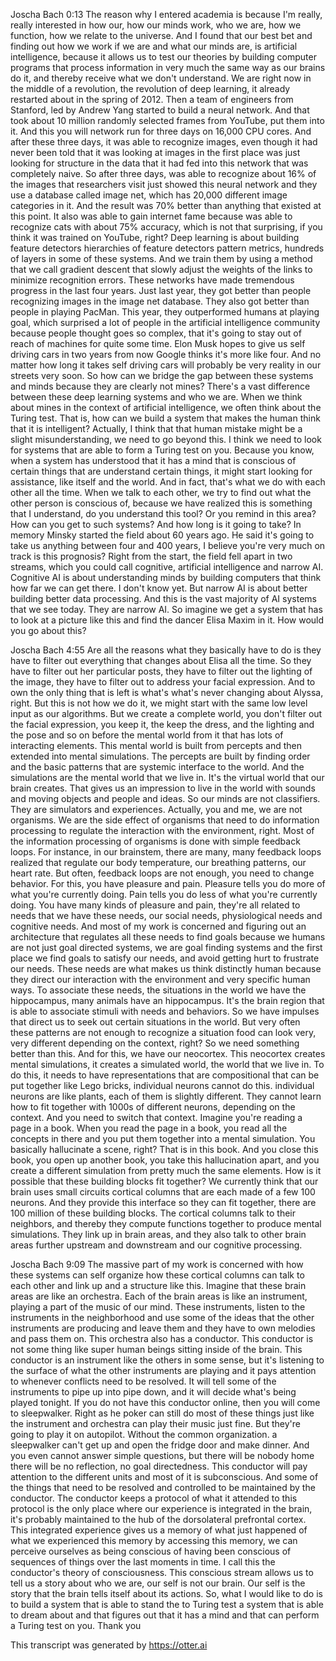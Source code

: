 Joscha Bach 0:13
The reason why I entered academia is because I'm really, really interested in how our, how our minds work, who we are, how we function, how we relate to the universe. And I found that our best bet and finding out how we work if we are and what our minds are, is artificial intelligence, because it allows us to test our theories by building computer programs that process information in very much the same way as our brains do it, and thereby receive what we don't understand. We are right now in the middle of a revolution, the revolution of deep learning, it already restarted about in the spring of 2012. Then a team of engineers from Stanford, led by Andrew Yang started to build a neural network. And that took about 10 million randomly selected frames from YouTube, put them into it. And this you will network run for three days on 16,000 CPU cores. And after these three days, it was able to recognize images, even though it had never been told that it was looking at images in the first place was just looking for structure in the data that it had fed into this network that was completely naive. So after three days, was able to recognize about 16% of the images that researchers visit just showed this neural network and they use a database called image net, which has 20,000 different image categories in it. And the result was 70% better than anything that existed at this point. It also was able to gain internet fame because was able to recognize cats with about 75% accuracy, which is not that surprising, if you think it was trained on YouTube, right? Deep learning is about building feature detectors hierarchies of feature detectors pattern metrics, hundreds of layers in some of these systems. And we train them by using a method that we call gradient descent that slowly adjust the weights of the links to minimize recognition errors. These networks have made tremendous progress in the last four years. Just last year, they got better than people recognizing images in the image net database. They also got better than people in playing PacMan. This year, they outperformed humans at playing goal, which surprised a lot of people in the artificial intelligence community because people thought goes so complex, that it's going to stay out of reach of machines for quite some time. Elon Musk hopes to give us self driving cars in two years from now Google thinks it's more like four. And no matter how long it takes self driving cars will probably be very reality in our streets very soon. So how can we bridge the gap between these systems and minds because they are clearly not mines? There's a vast difference between these deep learning systems and who we are. When we think about mines in the context of artificial intelligence, we often think about the Turing test. That is, how can we build a system that makes the human think that it is intelligent? Actually, I think that that human mistake might be a slight misunderstanding, we need to go beyond this. I think we need to look for systems that are able to form a Turing test on you. Because you know, when a system has understood that it has a mind that is conscious of certain things that are understand certain things, it might start looking for assistance, like itself and the world. And in fact, that's what we do with each other all the time. When we talk to each other, we try to find out what the other person is conscious of, because we have realized this is something that I understand, do you understand this tool? Or you remind in this area? How can you get to such systems? And how long is it going to take? In memory Minsky started the field about 60 years ago. He said it's going to take us anything between four and 400 years, I believe you're very much on track is this prognosis? Right from the start, the field fell apart in two streams, which you could call cognitive, artificial intelligence and narrow AI. Cognitive AI is about understanding minds by building computers that think how far we can get there. I don't know yet. But narrow AI is about better building better data processing. And this is the vast majority of AI systems that we see today. They are narrow AI. So imagine we get a system that has to look at a picture like this and find the dancer Elisa Maxim in it. How would you go about this?

Joscha Bach 4:55
Are all the reasons what they basically have to do is they have to filter out everything that changes about Elisa all the time. So they have to filter out her particular posts, they have to filter out the lighting of the image, they have to filter out to address your facial expression. And to own the only thing that is left is what's what's never changing about Alyssa, right. But this is not how we do it, we might start with the same low level input as our algorithms. But we create a complete world, you don't filter out the facial expression, you keep it, the keep the dress, and the lighting and the pose and so on before the mental world from it that has lots of interacting elements. This mental world is built from percepts and then extended into mental simulations. The percepts are built by finding order and the basic patterns that are systemic interface to the world. And the simulations are the mental world that we live in. It's the virtual world that our brain creates. That gives us an impression to live in the world with sounds and moving objects and people and ideas. So our minds are not classifiers. They are simulators and experiences. Actually, you and me, we are not organisms. We are the side effect of organisms that need to do information processing to regulate the interaction with the environment, right. Most of the information processing of organisms is done with simple feedback loops. For instance, in our brainstem, there are many, many feedback loops realized that regulate our body temperature, our breathing patterns, our heart rate. But often, feedback loops are not enough, you need to change behavior. For this, you have pleasure and pain. Pleasure tells you do more of what you're currently doing. Pain tells you do less of what you're currently doing. You have many kinds of pleasure and pain, they're all related to needs that we have these needs, our social needs, physiological needs and cognitive needs. And most of my work is concerned and figuring out an architecture that regulates all these needs to find goals because we humans are not just goal directed systems, we are goal finding systems and the first place we find goals to satisfy our needs, and avoid getting hurt to frustrate our needs. These needs are what makes us think distinctly human because they direct our interaction with the environment and very specific human ways. To associate these needs, the situations in the world we have the hippocampus, many animals have an hippocampus. It's the brain region that is able to associate stimuli with needs and behaviors. So we have impulses that direct us to seek out certain situations in the world. But very often these patterns are not enough to recognize a situation food can look very, very different depending on the context, right? So we need something better than this. And for this, we have our neocortex. This neocortex creates mental simulations, it creates a simulated world, the world that we live in. To do this, it needs to have representations that are compositional that can be put together like Lego bricks, individual neurons cannot do this. individual neurons are like plants, each of them is slightly different. They cannot learn how to fit together with 1000s of different neurons, depending on the context. And you need to switch that context. Imagine you're reading a page in a book. When you read the page in a book, you read all the concepts in there and you put them together into a mental simulation. You basically hallucinate a scene, right? That is in this book. And you close this book, you open up another book, you take this hallucination apart, and you create a different simulation from pretty much the same elements. How is it possible that these building blocks fit together? We currently think that our brain uses small circuits cortical columns that are each made of a few 100 neurons. And they provide this interface so they can fit together, there are 100 million of these building blocks. The cortical columns talk to their neighbors, and thereby they compute functions together to produce mental simulations. They link up in brain areas, and they also talk to other brain areas further upstream and downstream and our cognitive processing.

Joscha Bach 9:09
The massive part of my work is concerned with how these systems can self organize how these cortical columns can talk to each other and link up and a structure like this. Imagine that these brain areas are like an orchestra. Each of the brain areas is like an instrument, playing a part of the music of our mind. These instruments, listen to the instruments in the neighborhood and use some of the ideas that the other instruments are producing and leave them and they have to own melodies and pass them on. This orchestra also has a conductor. This conductor is not some thing like super human beings sitting inside of the brain. This conductor is an instrument like the others in some sense, but it's listening to the surface of what the other instruments are playing and it pays attention to whenever conflicts need to be resolved. It will tell some of the instruments to pipe up into pipe down, and it will decide what's being played tonight. If you do not have this conductor online, then you will come to sleepwalker. Right as he poker can still do most of these things just like the instrument and orchestra can play their music just fine. But they're going to play it on autopilot. Without the common organization. a sleepwalker can't get up and open the fridge door and make dinner. And you even cannot answer simple questions, but there will be nobody home there will be no reflection, no goal directedness. This conductor will pay attention to the different units and most of it is subconscious. And some of the things that need to be resolved and controlled to be maintained by the conductor. The conductor keeps a protocol of what it attended to this protocol is the only place where our experience is integrated in the brain, it's probably maintained to the hub of the dorsolateral prefrontal cortex. This integrated experience gives us a memory of what just happened of what we experienced this memory by accessing this memory, we can perceive ourselves as being conscious of having been conscious of sequences of things over the last moments in time. I call this the conductor's theory of consciousness. This conscious stream allows us to tell us a story about who we are, our self is not our brain. Our self is the story that the brain tells itself about its actions. So, what I would like to do is to build a system that is able to stand the to Turing test a system that is able to dream about and that figures out that it has a mind and that can perform a Turing test on you. Thank you

This transcript was generated by https://otter.ai